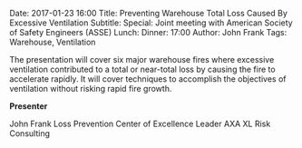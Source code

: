 Date: 2017-01-23 16:00
Title: Preventing Warehouse Total Loss Caused By Excessive Ventilation
Subtitle: 
Special: Joint meeting with American Society of Safety Engineers (ASSE)
Lunch:
Dinner: 17:00
Author: John Frank
Tags: Warehouse, Ventilation

The presentation will cover six major warehouse fires where excessive ventilation contributed to a total or near-total loss by causing the fire to accelerate rapidly. It will cover techniques to accomplish the objectives of ventilation without risking rapid fire growth.

**Presenter**

John Frank
Loss Prevention Center of Excellence Leader
AXA XL Risk Consulting